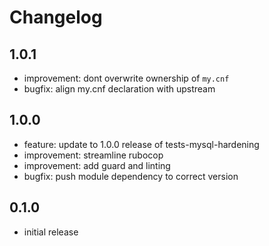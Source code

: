 # Changelog

## 1.0.1

* improvement: dont overwrite ownership of `my.cnf`
* bugfix: align my.cnf declaration with upstream

## 1.0.0

* feature: update to 1.0.0 release of tests-mysql-hardening
* improvement: streamline rubocop
* improvement: add guard and linting
* bugfix: push module dependency to correct version

## 0.1.0

* initial release

